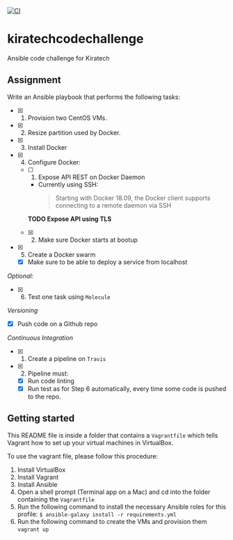 [![CI](https://travis-ci.org/nsprea/kiratechcodechallenge.svg?branch=master)](https://travis-ci.org/nsprea/kiratechcodechallenge)
# kiratechcodechallenge
Ansible code challenge for Kiratech

## Assignment
Write an Ansible playbook that performs the following tasks:
- [x] 1. Provision two CentOS VMs.
- [x] 2. Resize partition used by Docker.
- [x] 3. Install Docker
- [x] 4. Configure Docker:
   - [ ] 1. Expose API REST on Docker Daemon
      + Currently using SSH:
        > Starting with Docker 18.09, the Docker client supports connecting to a remote daemon via SSH
      
       **TODO Expose API using TLS**
   - [x] 2. Make sure Docker starts at bootup
- [x] 5. Create a Docker swarm
   - [x] Make sure to be able to deploy a service from localhost
  
_Optional:_

- [x] 6. Test one task using `Molecule`

_Versioning_
- [x] Push code on a Github repo

_Continuous Integration_
- [x] 1. Create a pipeline on `Travis`
- [x] 2. Pipeline must:
  - [x] Run code linting
  - [x] Run test as for Step 6 automatically, every time some code is pushed to the repo.

## Getting started
This README file is inside a folder that contains a `Vagrantfile` which tells Vagrant how to set up your virtual machines in VirtualBox.

To use the vagrant file, please follow this procedure:
1. Install VirtualBox
2. Install Vagrant
3. Install Ansible
4. Open a shell prompt (Terminal app on a Mac) and cd into the folder containing the `Vagrantfile`
5. Run the following command to install the necessary Ansible roles for this profile: `$ ansible-galaxy install -r requirements.yml`
6. Run the following command to create the VMs and provision them `vagrant up`
